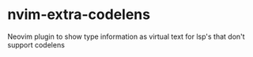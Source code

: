 # nvim-extra-codelens
Neovim plugin to show type information as virtual text for lsp's that don't support codelens
